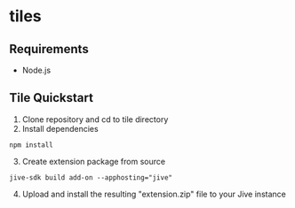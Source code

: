 # tiles

## Requirements
- Node.js

## Tile Quickstart
1. Clone repository and cd to tile directory
2. Install dependencies
 ```
 npm install
 ```

3. Create extension package from source
 ```
 jive-sdk build add-on --apphosting="jive"
 ```

4. Upload and install the resulting "extension.zip"
   file to your Jive instance
